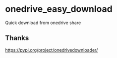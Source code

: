 # onedrive_easy_download
Quick download from onedrive share
## Thanks
https://pypi.org/project/onedrivedownloader/
